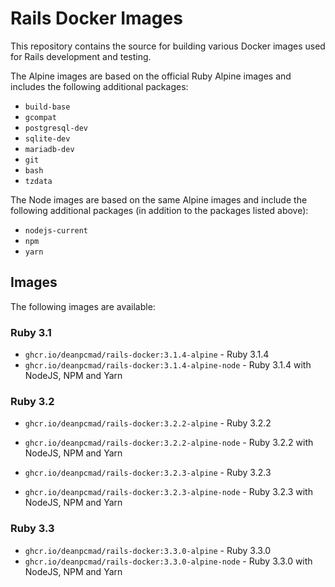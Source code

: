 # Rails Docker Images

This repository contains the source for building various Docker images used
for Rails development and testing.

The Alpine images are based on the official Ruby Alpine images and includes
the following additional packages:

- `build-base`
- `gcompat`
- `postgresql-dev`
- `sqlite-dev`
- `mariadb-dev`
- `git`
- `bash`
- `tzdata`

The Node images are based on the same Alpine images and include the following
additional packages (in addition to the packages listed above):

- `nodejs-current`
- `npm`
- `yarn`

## Images

The following images are available:

### Ruby 3.1

- `ghcr.io/deanpcmad/rails-docker:3.1.4-alpine` - Ruby 3.1.4
- `ghcr.io/deanpcmad/rails-docker:3.1.4-alpine-node` - Ruby 3.1.4 with NodeJS, NPM and Yarn

### Ruby 3.2

- `ghcr.io/deanpcmad/rails-docker:3.2.2-alpine` - Ruby 3.2.2
- `ghcr.io/deanpcmad/rails-docker:3.2.2-alpine-node` - Ruby 3.2.2 with NodeJS, NPM and Yarn

- `ghcr.io/deanpcmad/rails-docker:3.2.3-alpine` - Ruby 3.2.3
- `ghcr.io/deanpcmad/rails-docker:3.2.3-alpine-node` - Ruby 3.2.3 with NodeJS, NPM and Yarn

### Ruby 3.3

- `ghcr.io/deanpcmad/rails-docker:3.3.0-alpine` - Ruby 3.3.0
- `ghcr.io/deanpcmad/rails-docker:3.3.0-alpine-node` - Ruby 3.3.0 with NodeJS, NPM and Yarn
